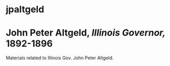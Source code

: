 # jpaltgeld
# John Peter Altgeld, _Illinois Governor,_ 1892-1896
Materials related to Illinois Gov. John Peter Altgeld.
